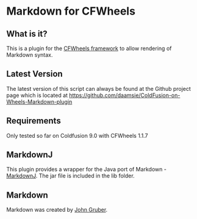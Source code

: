 # Markdown for CFWheels

## What is it?
This is a plugin for the [CFWheels framework](http://cfwheels.org/) to allow rendering of Markdown syntax.

## Latest Version
The latest version of this script can always be found at the
Github project page which is located at https://github.com/daamsie/ColdFusion-on-Wheels-Markdown-plugin

## Requirements
Only tested so far on Coldfusion 9.0 with CFWheels 1.1.7

## MarkdownJ
This plugin provides a wrapper for the Java port of Markdown - [MarkdownJ](http://markdownj.org/). The jar file is included in the lib folder.

## Markdown
Markdown was created by [John Gruber](http://daringfireball.net/projects/markdown/). 